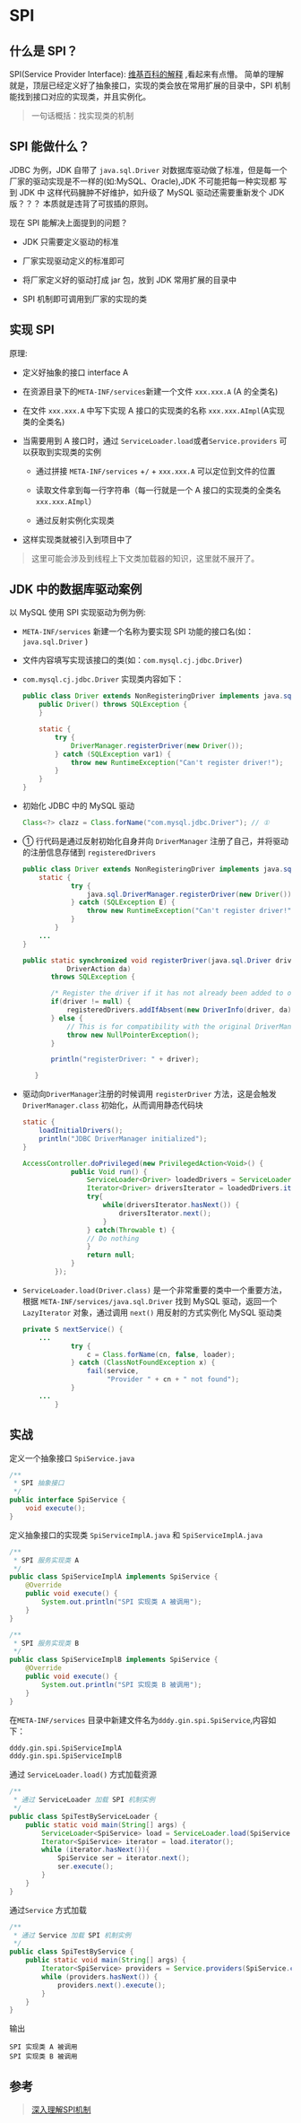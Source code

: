 # SPI

## 什么是 SPI？

SPI(Service Provider Interface): [维基百科的解释](https://en.wikipedia.org/wiki/Service_provider_interface) ,看起来有点懵。
简单的理解就是，顶层已经定义好了抽象接口，实现的类会放在常用扩展的目录中，SPI 机制能找到接口对应的实现类，并且实例化。

> 一句话概括：找实现类的机制

## SPI 能做什么？
JDBC 为例，JDK 自带了 `java.sql.Driver` 对数据库驱动做了标准，但是每一个厂家的驱动实现是不一样的(如:MySQL、Oracle),JDK 不可能把每一种实现都
写到 JDK 中 这样代码臃肿不好维护，如升级了 MySQL 驱动还需要重新发个 JDK 版？？？ 本质就是违背了可拔插的原则。

现在 SPI 能解决上面提到的问题？

- JDK 只需要定义驱动的标准

- 厂家实现驱动定义的标准即可

- 将厂家定义好的驱动打成 jar 包，放到 JDK 常用扩展的目录中

- SPI 机制即可调用到厂家的实现的类

## 实现 SPI

原理:

- 定义好抽象的接口 interface A

- 在资源目录下的`META-INF/services`新建一个文件 `xxx.xxx.A` (A 的全类名)

- 在文件 `xxx.xxx.A` 中写下实现 A 接口的实现类的名称 `xxx.xxx.AImpl`(A实现类的全类名)

- 当需要用到 A 接口时，通过 `ServiceLoader.load`或者`Service.providers` 可以获取到实现类的实例

    - 通过拼接 `META-INF/services` +`/` + `xxx.xxx.A` 可以定位到文件的位置
    
    - 读取文件拿到每一行字符串（每一行就是一个 A 接口的实现类的全类名 `xxx.xxx.AImpl`）
    
    - 通过反射实例化实现类
    
- 这样实现类就被引入到项目中了

> 这里可能会涉及到线程上下文类加载器的知识，这里就不展开了。

## JDK 中的数据库驱动案例


以 MySQL 使用 SPI 实现驱动为例为例:

- `META-INF/services` 新建一个名称为要实现 SPI 功能的接口名(如：`java.sql.Driver` )

- 文件内容填写实现该接口的类(如：`com.mysql.cj.jdbc.Driver`)

- `com.mysql.cj.jdbc.Driver` 实现类内容如下：

  ```java
  public class Driver extends NonRegisteringDriver implements java.sql.Driver {
      public Driver() throws SQLException {
      }
  
      static {
          try {
              DriverManager.registerDriver(new Driver());
          } catch (SQLException var1) {
              throw new RuntimeException("Can't register driver!");
          }
      }
  }
  ```

- 初始化 JDBC 中的 MySQL 驱动

  ```java
  Class<?> clazz = Class.forName("com.mysql.jdbc.Driver"); // ①
  ```

-   ① 行代码是通过反射初始化自身并向 `DriverManager` 注册了自己，并将驱动的注册信息存储到 `registeredDrivers`

    ```java
    public class Driver extends NonRegisteringDriver implements java.sql.Driver {
        static {
                try {
                    java.sql.DriverManager.registerDriver(new Driver());
                } catch (SQLException E) {
                    throw new RuntimeException("Can't register driver!");
                }
            }
        ...
    }
    ```

     ```java
    public static synchronized void registerDriver(java.sql.Driver driver,
                DriverAction da)
            throws SQLException {
    
            /* Register the driver if it has not already been added to our list */
            if(driver != null) {
                registeredDrivers.addIfAbsent(new DriverInfo(driver, da));
            } else {
                // This is for compatibility with the original DriverManager
                throw new NullPointerException();
            }
    
            println("registerDriver: " + driver);
    
        }
     ```

-   驱动向`DriverManager`注册的时候调用 `registerDriver` 方法，这是会触发 `DriverManager.class` 初始化，从而调用静态代码块

    ```java
    static {
        loadInitialDrivers();
        println("JDBC DriverManager initialized");
    }
    ```

    ```java
    AccessController.doPrivileged(new PrivilegedAction<Void>() {
                public Void run() {
                    ServiceLoader<Driver> loadedDrivers = ServiceLoader.load(Driver.class);
                    Iterator<Driver> driversIterator = loadedDrivers.iterator();
                    try{
                        while(driversIterator.hasNext()) {
                            driversIterator.next();
                        }
                    } catch(Throwable t) {
                    // Do nothing
                    }
                    return null;
                }
            });
    ```

-   `ServiceLoader.load(Driver.class)` 是一个非常重要的类中一个重要方法，根据 `META-INF/services/java.sql.Driver` 找到 MySQL 驱动，返回一个 `LazyIterator` 对象，通过调用 `next()` 用反射的方式实例化 MySQL 驱动类

    ```java
    private S nextService() {
        ...
                try {
                    c = Class.forName(cn, false, loader);
                } catch (ClassNotFoundException x) {
                    fail(service,
                         "Provider " + cn + " not found");
                }
        ...
            }
    ```

## 实战

定义一个抽象接口 `SpiService.java`

```java
/**
 * SPI 抽象接口
 */
public interface SpiService {
    void execute();
}
```

定义抽象接口的实现类 `SpiServiceImplA.java` 和 `SpiServiceImplA.java`

```java
/**
 * SPI 服务实现类 A
 */
public class SpiServiceImplA implements SpiService {
    @Override
    public void execute() {
        System.out.println("SPI 实现类 A 被调用");
    }
}
```

```java
/**
 * SPI 服务实现类 B
 */
public class SpiServiceImplB implements SpiService {
    @Override
    public void execute() {
        System.out.println("SPI 实现类 B 被调用");
    }
}

```

在`META-INF/services` 目录中新建文件名为`dddy.gin.spi.SpiService`,内容如下：

```txt
dddy.gin.spi.SpiServiceImplA
dddy.gin.spi.SpiServiceImplB
```

通过 `ServiceLoader.load()` 方式加载资源

```java
/**
 * 通过 ServiceLoader 加载 SPI 机制实例
 */
public class SpiTestByServiceLoader {
    public static void main(String[] args) {
        ServiceLoader<SpiService> load = ServiceLoader.load(SpiService.class);
        Iterator<SpiService> iterator = load.iterator();
        while (iterator.hasNext()){
            SpiService ser = iterator.next();
            ser.execute();
        }
    }
}
```

通过`Service` 方式加载

```java
/**
 * 通过 Service 加载 SPI 机制实例
 */
public class SpiTestByService {
    public static void main(String[] args) {
        Iterator<SpiService> providers = Service.providers(SpiService.class);
        while (providers.hasNext()) {
            providers.next().execute();
        }
    }
}
```

输出

```log
SPI 实现类 A 被调用
SPI 实现类 B 被调用
```

## 参考

> [深入理解SPI机制](https://www.jianshu.com/p/3a3edbcd8f24)


